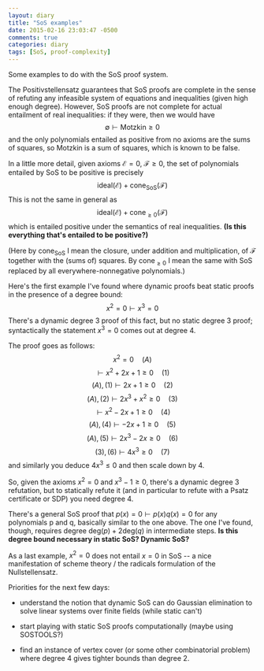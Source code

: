 ```yaml
---
layout: diary
title: "SoS examples"
date: 2015-02-16 23:03:47 -0500
comments: true
categories: diary
tags: [SoS, proof-complexity]
---
```


Some examples to do with the SoS proof system.

The Positivstellensatz guarantees that SoS proofs are complete in the sense of refuting any infeasible system of equations and inequalities (given high enough degree). However, SoS proofs are not complete for actual entailment of real inequalities: if they were, then we would have
$$\emptyset \vdash \text{Motzkin} \geq 0$$
and the only polynomials entailed as positive from no axioms are the sums of squares, so Motzkin is a sum of squares, which is known to be false.

In a little more detail, given axioms $\mathcal{E} = 0$, $\mathcal{F} \geq 0$, the set of polynomials entailed by SoS to be positive is precisely
$$\text{ideal}(\mathcal{E}) + \text{cone}_{\text{SoS}}(\mathcal{F})$$
This is not the same in general as
$$\text{ideal}(\mathcal{E}) + \text{cone}_{\geq 0}(\mathcal{F})$$
which is entailed positive under the semantics of real inequalities. **(Is this everything that's entailed to be positive?)**

(Here by $\text{cone}_{\text{SoS}}$ I mean the closure, under addition and multiplication, of $\mathcal{F}$ together with the (sums of) squares. By $\text{cone}_{\geq 0}$ I mean the same with SoS replaced by all everywhere-nonnegative polynomials.)

Here's the first example I've found where dynamic proofs beat static proofs in the presence of a degree bound:
$$ x^2 = 0 \vdash x^3 = 0 $$
There's a dynamic degree 3 proof of this fact, but no static degree 3 proof; syntactically the statement $x^3 = 0$ comes out at degree 4.

The proof goes as follows:
$$x^2 = 0 \quad(A)$$
$$\vdash x^2 + 2x + 1 \geq 0 \quad(1)$$
$$(A),(1) \vdash 2x+1 \geq 0 \quad(2)$$
$$(A),(2) \vdash 2x^3 + x^2 \geq 0 \quad(3)$$
$$\vdash x^2 - 2x + 1 \geq 0 \quad(4)$$
$$(A),(4) \vdash -2x+1 \geq 0 \quad(5)$$
$$(A),(5) \vdash 2x^3 - 2x \geq 0 \quad(6)$$
$$(3),(6) \vdash 4x^3 \geq 0 \quad(7)$$
and similarly you deduce $4x^3 \leq 0$ and then scale down by 4.

So, given the axioms $x^2 = 0$ and $x^3 - 1 \geq 0$, there's a dynamic degree 3 refutation, but to statically refute it (and in particular to refute with a Psatz certificate or SDP) you need degree 4.

There's a general SoS proof that $p(x) = 0 \vdash p(x) q(x) = 0$ for any polynomials p and q, basically similar to the one above. The one I've found, though, requires degree $\text{deg}(p) + 2 \text{deg}(q)$ in intermediate steps. **Is this degree bound necessary in static SoS? Dynamic SoS?** 

As a last example, $x^2 = 0$ does not entail $x = 0$ in SoS -- a nice manifestation of scheme theory / the radicals formulation of the Nullstellensatz.

Priorities for the next few days:

* understand the notion that dynamic SoS can do Gaussian elimination to solve linear systems over finite fields (while static can't)

* start playing with static SoS proofs computationally (maybe using SOSTOOLS?)

* find an instance of vertex cover (or some other combinatorial problem) where degree 4 gives tighter bounds than degree 2.
















